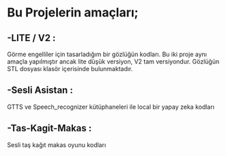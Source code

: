 # Bu Projelerin amaçları;

## -LITE / V2 :
   Görme engelliler için tasarladığım bir gözlüğün kodları. Bu iki proje aynı amaçla yapılmıştır ancak lite 
düşük versiyon, V2 tam versiyondur. Gözlüğün STL dosyası klasör içerisinde bulunmaktadır. 

## -Sesli Asistan : 
GTTS ve Speech_recognizer kütüphaneleri ile local bir yapay zeka kodları

## -Tas-Kagit-Makas : 
Sesli taş kağıt makas oyunu kodları